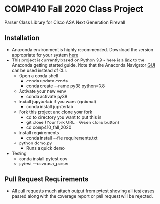 # COMP410 Fall 2020 Class Project
Parser Class Library for Cisco ASA Next Generation Firewall
## Installation
* Anaconda environment is highly recommended.  Download the version appropriate for your system [here](https://www.anaconda.com/products/individual)
* This project is currently based on Python 3.8 - here is a [link](https://conda.io/projects/conda/en/latest/user-guide/getting-started.html) to the Anaconda getting started guide. Note that the Anaconda Navigator [GUI](https://docs.anaconda.com/anaconda/navigator/getting-started) can be used instead of CLI.
  * Open a conda shell
    * conda update conda 
    * conda create --name py38 python=3.8
  * Activate your new venv
    * conda activate py38
  * Install jupyterlab if you want (optional)
    * conda install jupyterlab
  * Fork this project and clone your fork 
    * cd to directory you want to put this in 
    * git clone (Your fork URL - Green clone button)
    * cd comp410_fall_2020
  * Install requirements
    * conda install --file requirements.txt
  * python demo.py 
    * Runs a quick demo
* Testing
  * conda install pytest-cov
  * pytest --cov=asa_parser
## Pull Request Requirements
* All pull requests much attach output from pytest showing all test cases passed along with the coverage report or pull request will be rejected.
